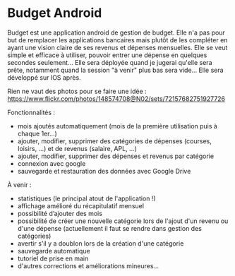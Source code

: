 # Budget Android
Budget est une application android de gestion de budget.
Elle n'a pas pour but de remplacer les applications bancaires mais plutôt de les compléter en ayant une vision claire de ses revenus et dépenses mensuelles.
Elle se veut simple et efficace à utiliser, pouvoir entrer une dépense en quelques secondes seulement...
Elle sera déployée quand je jugerai qu'elle sera prête, notamment quand la session "à venir" plus bas sera vide...
Elle sera développé sur IOS après.

Rien ne vaut des photos pour se faire une idée :
https://www.flickr.com/photos/148574708@N02/sets/72157682751927726

Fonctionnalités :
- mois ajoutés automatiquement (mois de la première utilisation puis à chaque 1er...)
- ajouter, modifier, supprimer des catégories de dépenses (courses, loisirs, ...) et de revenus (salaire, APL, ...)
- ajouter, modifier, supprimer des dépenses et revenus par catégorie
- connexion avec google
- sauvegarde et restauration des données avec Google Drive

À venir :
- statistiques (le principal atout de l'application !)
- affichage amélioré du récapitulatif mensuel
- possibilité d’ajouter des mois
- possibilité de créer une nouvelle catégorie lors de l'ajout d'un revenu ou d'une dépense (actuellement il faut se rendre dans gestion des catégories)
- avertir s'il y a doublon lors de la création d'une catégorie
- sauvegarde automatique
- tutoriel de prise en main
- d'autres corrections et améliorations mineures...
